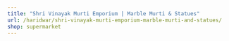 ```yaml
---
title: "Shri Vinayak Murti Emporium | Marble Murti & Statues"
url: /haridwar/shri-vinayak-murti-emporium-marble-murti-and-statues/
shop: supermarket
---
```

